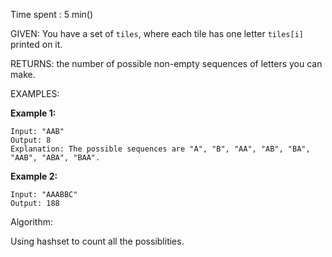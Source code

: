 Time spent : 5 min()

GIVEN: You have a set of `tiles`, where each tile has one letter `tiles[i]` printed on it.

RETURNS: the number of possible non-empty sequences of letters you can make.

EXAMPLES:

**Example 1:**

```
Input: "AAB"
Output: 8
Explanation: The possible sequences are "A", "B", "AA", "AB", "BA", "AAB", "ABA", "BAA".
```

**Example 2:**

```
Input: "AAABBC"
Output: 188
```

Algorithm:

Using hashset to count all the possiblities.